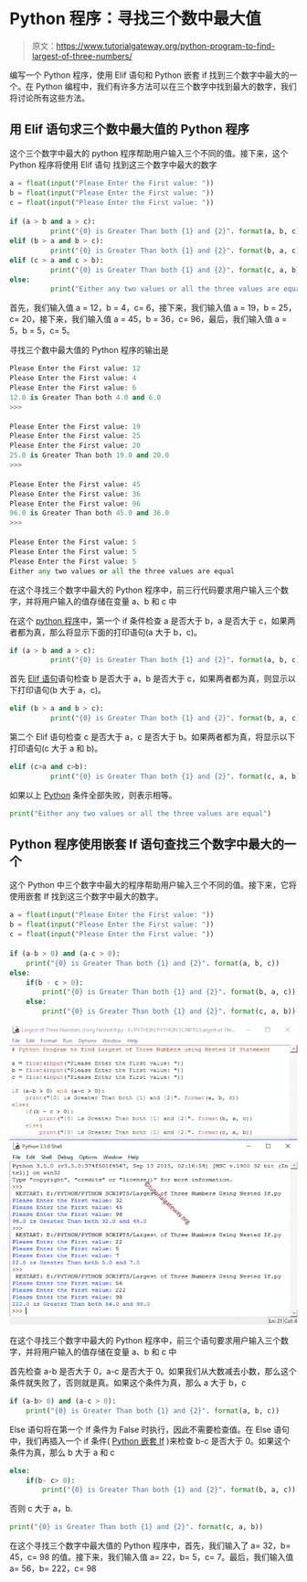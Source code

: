 # Python 程序：寻找三个数中最大值

> 原文：<https://www.tutorialgateway.org/python-program-to-find-largest-of-three-numbers/>

编写一个 Python 程序，使用 Elif 语句和 Python 嵌套 if 找到三个数字中最大的一个。在 Python 编程中，我们有许多方法可以在三个数字中找到最大的数字，我们将讨论所有这些方法。

## 用 Elif 语句求三个数中最大值的 Python 程序

这个三个数字中最大的 python 程序帮助用户输入三个不同的值。接下来，这个 Python 程序将使用 Elif 语句 找到这三个数字中最大的数字

```py
a = float(input("Please Enter the First value: "))
b = float(input("Please Enter the First value: "))
c = float(input("Please Enter the First value: "))

if (a > b and a > c):
          print("{0} is Greater Than both {1} and {2}". format(a, b, c))
elif (b > a and b > c):
          print("{0} is Greater Than both {1} and {2}". format(b, a, c))
elif (c > a and c > b):
          print("{0} is Greater Than both {1} and {2}". format(c, a, b))
else:
          print("Either any two values or all the three values are equal")
```

首先，我们输入值 a = 12，b = 4，c= 6，接下来，我们输入值 a = 19，b = 25，c= 20，接下来，我们输入值 a = 45，b = 36，c= 96，最后，我们输入值 a = 5，b = 5，c= 5。

寻找三个数中最大值的 Python 程序的输出是

```py
Please Enter the First value: 12
Please Enter the First value: 4
Please Enter the First value: 6
12.0 is Greater Than both 4.0 and 6.0
>>> 

Please Enter the First value: 19
Please Enter the First value: 25
Please Enter the First value: 20
25.0 is Greater Than both 19.0 and 20.0
>>> 

Please Enter the First value: 45
Please Enter the First value: 36
Please Enter the First value: 96
96.0 is Greater Than both 45.0 and 36.0
>>> 

Please Enter the First value: 5
Please Enter the First value: 5
Please Enter the First value: 5
Either any two values or all the three values are equal
```

在这个寻找三个数字中最大的 Python 程序中，前三行代码要求用户输入三个数字，并将用户输入的值存储在变量 a、b 和 c 中

在这个 [python 程序](https://www.tutorialgateway.org/python-programming-examples/)中，第一个 if 条件检查 a 是否大于 b，a 是否大于 c，如果两者都为真，那么将显示下面的打印语句(a 大于 b，c)。

```py
if (a > b and a > c):
          print("{0} is Greater Than both {1} and {2}". format(a, b, c))
```

首先 [Elif 语句](https://www.tutorialgateway.org/python-elif-statement/)语句检查 b 是否大于 a，b 是否大于 c，如果两者都为真，则显示以下打印语句(b 大于 a，c)。

```py
elif (b > a and b > c):
          print("{0} is Greater Than both {1} and {2}". format(b, a, c))
```

第二个 Elif 语句检查 c 是否大于 a，c 是否大于 b。如果两者都为真，将显示以下打印语句(c 大于 a 和 b)。

```py
elif (c>a and c>b):
          print("{0} is Greater Than both {1} and {2}". format(c, a, b))
```

如果以上 [Python](https://www.tutorialgateway.org/python-tutorial/) 条件全部失败，则表示相等。

```py
print("Either any two values or all the three values are equal")
```

## Python 程序使用嵌套 If 语句查找三个数字中最大的一个

这个 Python 中三个数字中最大的程序帮助用户输入三个不同的值。接下来，它将使用嵌套 If 找到这三个数字中最大的数字。

```py
a = float(input("Please Enter the First value: "))
b = float(input("Please Enter the First value: "))
c = float(input("Please Enter the First value: "))

if (a-b > 0) and (a-c > 0):
    print("{0} is Greater Than both {1} and {2}". format(a, b, c))
else:
    if(b - c > 0):
        print("{0} is Greater Than both {1} and {2}". format(b, a, c))
    else:
        print("{0} is Greater Than both {1} and {2}". format(c, a, b))
```

![Python Program to Find Largest of Three numbers 2](img/d39559f99c8a761e3211bd58174a9d5b.png)

在这个寻找三个数字中最大的 Python 程序中，前三个语句要求用户输入三个数字，并将用户输入的值存储在变量 a、b 和 c 中

首先检查 a-b 是否大于 0，a-c 是否大于 0。如果我们从大数减去小数，那么这个条件就失败了，否则就是真。如果这个条件为真，那么 a 大于 b，c

```py
if (a-b> 0) and (a-c > 0):
    print("{0} is Greater Than both {1} and {2}". format(a, b, c))
```

Else 语句将在第一个 If 条件为 False 时执行，因此不需要检查值。在 Else 语句中，我们再插入一个 if 条件( [Python 嵌套 If](https://www.tutorialgateway.org/python-nested-if/) )来检查 b-c 是否大于 0。如果这个条件为真，那么 b 大于 a 和 c

```py
else:
    if(b- c> 0):
        print("{0} is Greater Than both {1} and {2}". format(b, a, c))
```

否则 c 大于 a，b.

```py
print("{0} is Greater Than both {1} and {2}". format(c, a, b))
```

在这个寻找三个数字中最大值的 Python 程序中，首先，我们输入了 a= 32，b= 45，c= 98 的值。接下来，我们输入值 a= 22，b= 5，c= 7。最后，我们输入值 a= 56，b= 222，c= 98
